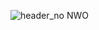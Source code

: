 



![header_no NWO](https://github.com/rsimon/immarkus/assets/128056738/17d3d68c-486b-4631-aa19-19ce72e3ba1d)
